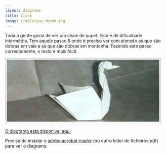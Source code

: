 ```yaml
---
layout: diagrama
title: Cisne
image: /img/cisne_thumb.jpg
---
```


Toda a gente gosta de ver um cisne de papel. Este é de dificuldade intermédia. Tem aquele passo 5 onde é preciso ver com atenção as que são dobras em vale e as que são dobras em montanha. Fazendo este passo correctamente, o resto é mais fácil.

![Cisne](/img/cisne.jpg)

[O diagrama está disponivel aqui](/img/cisne.pdf)

Precisa de instalar o [adobe acrobat reader](http://get.adobe.com/br/reader/) (ou outro leitor de ficheiros pdf) para ver o diagrama.